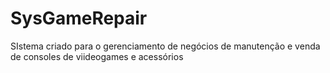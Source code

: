 # SysGameRepair
SIstema criado para o gerenciamento de negócios de manutenção e venda de consoles de viideogames e acessórios
